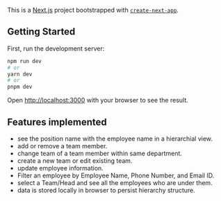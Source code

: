 This is a [Next.js](https://nextjs.org/) project bootstrapped with [`create-next-app`](https://github.com/vercel/next.js/tree/canary/packages/create-next-app).

## Getting Started

First, run the development server:

```bash
npm run dev
# or
yarn dev
# or
pnpm dev
```

Open [http://localhost:3000](http://localhost:3000) with your browser to see the result.



## Features implemented

- see the position name with the employee name in a hierarchial view.
- add or remove a team member.
- change team of a team member within same department.
- create a new team or edit existing team.
- update employee information.
- Filter an employee by Employee Name, Phone Number, and Email ID.
- select a Team/Head and see all the employees who are under them.
- data is stored locally in browser to persist hierarchy structure.
